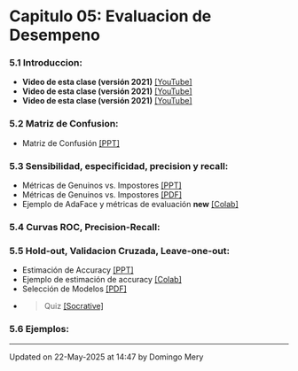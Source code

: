 
# Capitulo 05: Evaluacion de Desempeno
### 5.1 Introduccion:
* **Video de esta clase (versión 2021)** [[YouTube]](https://youtu.be/zxYwNPLHWuw)
* **Video de esta clase (versión 2021)** [[YouTube]](https://youtu.be/TlrNzh-vghM)
* **Video de esta clase (versión 2021)** [[YouTube]](https://youtu.be/Md_eY5twq9c)
### 5.2 Matriz de Confusion:
* Matriz de Confusión [[PPT]](https://github.com/domingomery/patrones/blob/master/clases/Cap05_Evaluacion/presentations/PAT05_ConfusionMatrix.pptx)
### 5.3 Sensibilidad, especificidad, precision y recall:
* Métricas de Genuinos vs. Impostores [[PPT]](https://github.com/domingomery/patrones/blob/master/clases/Cap05_Evaluacion/presentations/PAT05_Genuine_Impostor.pptx)
* Métricas de Genuinos vs. Impostores [[PDF]](https://github.com/domingomery/patrones/blob/master/clases/Cap05_Evaluacion/presentations/PAT_05_Understanding-Biometric-Performance-Evaluation.pdf)
* Ejemplo de AdaFace y métricas de evaluación **new** [[Colab]](https://drive.google.com/file/d/1K0lw4XDjjIXZTeyTCao92ygF604o8w2D)
### 5.4 Curvas ROC, Precision-Recall:
### 5.5 Hold-out, Validacion Cruzada, Leave-one-out:
* Estimación de Accuracy [[PPT]](https://github.com/domingomery/patrones/blob/master/clases/Cap05_Evaluacion/presentations/PAT05_AccuracyEstimation.pptx)
* Ejemplo de estimación de accuracy [[Colab]](https://drive.google.com/file/d/1HwNGUGiVzwVC4e5BvSImmTs0m2uhvoyL)
* Selección de Modelos [[PDF]](https://github.com/domingomery/patrones/blob/master/clases/Cap05_Evaluacion/presentations/PAT05_ModelSelector.pdf)
* > Quiz [[Socrative]](http://www.socrative.com)
### 5.6 Ejemplos:
---


Updated on 22-May-2025 at 14:47 by Domingo Mery
